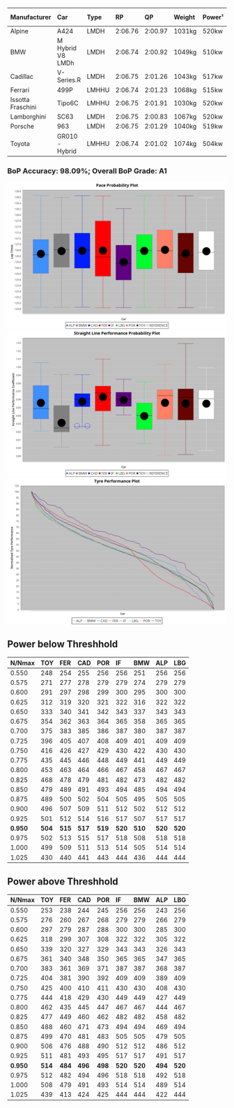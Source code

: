 |Manufacturer|Car|Type|RP|QP|Weight|Power¹|Threshhold|PINC|Power²|E/Stint|AVG Vmax|FDS|RDLC|L/Stint|BOP-Grade|ModelAccuracy|ModelPoints|Match%|
|:-|:-|:-|:-|:-|:-|:-|:-|:-|:-|:-|:-|:-|:-|:-|:-|:-|:-|:-|
|Alpine|A424|LMDH|2:06.76|2:00.97|1031kg|520kw|210.0kph|-5%|494kw|900MJ|303.68kph|-|1.03|25|~A1|81.46%|523|100.00%|
|BMW|M Hybrid V8 LMDh|LMDH|2:06.74|2:00.92|1049kg|510kw|210.0kph|2%|520kw|898MJ|300.19kph|-|1.02|25|~A1|98.60%|1690|100.00%|
|Cadillac|V-Series.R|LMDH|2:06.75|2:01.26|1043kg|517kw|210.0kph|-4%|496kw|883MJ|302.80kph|-|1.02|25|~A1|98.38%|1765|96.98%|
|Ferrari|499P|LMHHU|2:06.74|2:01.23|1068kg|515kw|210.0kph|-6%|484kw|886MJ|302.88kph|190kph|1.02|25|~A1|92.24%|2247|100.00%|
|Issotta Fraschini|Tipo6C|LMHHU|2:06.75|2:01.91|1030kg|520kw|210.0kph|0%|520kw|917MJ|305.63kph|150kph|1.08|25|+A2|66.67%|96|92.42%|
|Lamborghini|SC63|LMDH|2:06.75|2:00.83|1067kg|520kw|210.0kph|0%|520kw|902MJ|301.12kph|-|1.02|25|~A1|96.77%|419|95.35%|
|Porsche|963|LMDH|2:06.75|2:01.29|1040kg|519kw|210.0kph|-4%|498kw|894MJ|303.59kph|-|1.02|25|~A1|96.81%|5438|100.00%|
|Toyota|GR010 - Hybrid|LMHHU|2:06.74|2:01.02|1074kg|504kw|210.0kph|2%|514kw|901MJ|302.69kph|190kph|1.02|25|~A1|86.04%|1751|100.00%|

### BoP Accuracy: 98.09%; Overall BoP Grade: A1
![PACECHART](./IMG/AUTO.png)
![STRAIGHTLINEPERFORMANCECHART](./IMG/AUTO_sp.png)
![TYREPERFORMANCECHART](./IMG/AUTO_tw.png)

## Power below Threshhold
|N/Nmax|TOY|FER|CAD|POR|IF|BMW|ALP|LBG|
|:-|:-|:-|:-|:-|:-|:-|:-|:-|
|0.550|248|254|255|256|256|251|256|256|
|0.575|271|277|278|279|279|274|279|279|
|0.600|291|297|298|299|300|295|300|300|
|0.625|312|319|320|321|322|316|322|322|
|0.650|333|340|341|342|343|337|343|343|
|0.675|354|362|363|364|365|358|365|365|
|0.700|375|383|385|386|387|380|387|387|
|0.725|396|405|407|408|409|401|409|409|
|0.750|416|426|427|429|430|422|430|430|
|0.775|435|445|446|448|449|441|449|449|
|0.800|453|463|464|466|467|458|467|467|
|0.825|468|478|479|481|482|473|482|482|
|0.850|479|489|491|493|494|485|494|494|
|0.875|489|500|502|504|505|495|505|505|
|0.900|496|507|509|511|512|502|512|512|
|0.925|501|512|514|516|517|507|517|517|
|**0.950**|**504**|**515**|**517**|**519**|**520**|**510**|**520**|**520**|
|0.975|502|513|515|517|518|508|518|518|
|1.000|499|509|511|513|514|505|514|514|
|1.025|430|440|441|443|444|436|444|444|

## Power above Threshhold
|N/Nmax|TOY|FER|CAD|POR|IF|BMW|ALP|LBG|
|:-|:-|:-|:-|:-|:-|:-|:-|:-|
|0.550|253|238|244|245|256|256|243|256|
|0.575|276|260|267|268|279|279|266|279|
|0.600|297|279|287|288|300|300|285|300|
|0.625|318|299|307|308|322|322|305|322|
|0.650|339|320|327|329|343|343|326|343|
|0.675|361|340|348|350|365|365|347|365|
|0.700|383|361|369|371|387|387|368|387|
|0.725|404|381|390|392|409|409|389|409|
|0.750|425|400|410|411|430|430|408|430|
|0.775|444|418|429|430|449|449|427|449|
|0.800|462|435|445|447|467|467|444|467|
|0.825|477|449|460|462|482|482|458|482|
|0.850|488|460|471|473|494|494|469|494|
|0.875|499|470|481|483|505|505|479|505|
|0.900|506|476|488|490|512|512|486|512|
|0.925|511|481|493|495|517|517|491|517|
|**0.950**|**514**|**484**|**496**|**498**|**520**|**520**|**494**|**520**|
|0.975|512|482|494|496|518|518|492|518|
|1.000|508|479|491|493|514|514|489|514|
|1.025|439|413|424|425|444|444|422|444|
